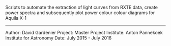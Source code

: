 Scripts to automate the extraction of light curves from RXTE data, create power
spectra and subsequently plot power colour colour diagrams for Aquila X-1

-----------------------
Author: David Gardenier
Project: Master Project
Institute: Anton Pannekoek Institute for Astronomy
Date: July 2015 - July 2016
